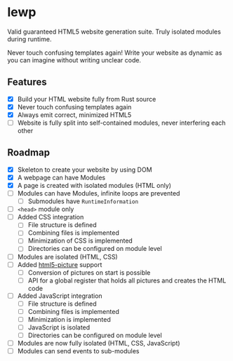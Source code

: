 # lewp

Valid guaranteed HTML5 website generation suite. Truly isolated modules during runtime.

Never touch confusing templates again! Write your website as dynamic as you can imagine without writing unclear code.

## Features

- [x] Build your HTML website fully from Rust source
- [x] Never touch confusing templates again
- [x] Always emit correct, minimized HTML5
- [ ] Website is fully split into self-contained modules, never interfering each other

## Roadmap

- [x] Skeleton to create your website by using DOM
- [x] A webpage can have Modules
- [x] A page is created with isolated modules (HTML only)
- [ ] Modules can have Modules, infinite loops are prevented
    - [ ] Submodules have `RuntimeInformation`
- [ ] `<head>` module only
- [ ] Added CSS integration
    - [ ] File structure is defined
    - [ ] Combining files is implemented
    - [ ] Minimization of CSS is implemented
    - [ ] Directories can be configured on module level
- [ ] Modules are isolated (HTML, CSS)
- [ ] Added [html5-picture](https://github.com/emirror-de/html5-picture) support
    - [ ] Conversion of pictures on start is possible
    - [ ] API for a global register that holds all pictures and creates the HTML code
- [ ] Added JavaScript integration
    - [ ] File structure is defined
    - [ ] Combining files is implemented
    - [ ] Minimization is implemented
    - [ ] JavaScript is isolated
    - [ ] Directories can be configured on module level
- [ ] Modules are now fully isolated (HTML, CSS, JavaScript)
- [ ] Modules can send events to sub-modules
